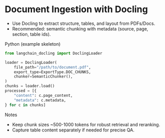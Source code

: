 # Document Ingestion with Docling

- Use Docling to extract structure, tables, and layout from PDFs/Docs.
- Recommended: semantic chunking with metadata (source, page, section, table ids).

Python (example skeleton)

```python
from langchain_docling import DoclingLoader

loader = DoclingLoader(
    file_path="/path/to/document.pdf",
    export_type=ExportType.DOC_CHUNKS,
    chunker=SemanticChunker(),
)
chunks = loader.load()
processed = [{
    "content": c.page_content,
    "metadata": c.metadata,
} for c in chunks]
```

Notes
- Keep chunk sizes ~500-1000 tokens for robust retrieval and reranking.
- Capture table content separately if needed for precise QA.

